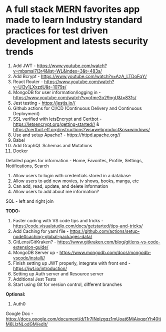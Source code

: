 # A full stack MERN favorites app made to learn Industry standard practices for test driven development and latests security trends

1. Add JWT - <https://www.youtube.com/watch?v=mbsmsi7l3r4&list=WL&index=3&t=483s/>
2. Add Bcrypt - <https://www.youtube.com/watch?v=AzA_LTDoFqY/>
3. React Router - <https://www.youtube.com/watch?v=Ul3y1LXxzdU&t=1079s/>
4. MongoDB for user information/logging in - <https://www.youtube.com/watch?v=ofme2o29ngU&t=831s/>
5. Jest testing - <https://jestjs.io//>
6. Github actions for CI/CD (Continuous Delivery and Continuous Deployment)
7. SSL verified with letsEncrypt and Certbot - <https://letsencrypt.org/getting-started//> & <https://certbot.eff.org/instructions?ws=webproduct&os=windows/>
8. Use and setup Apache? - <https://httpd.apache.org//>
9. Babel
10. Add GraphQL Schemas and Mutations
11. Docker

Detailed pages for information - Home, Favorites, Profile, Settings, Notifications, Search

1. Allow users to login with credentials stored in a database
2. Allow users to add new movies, tv shows, books, manga, etc
3. Can add, read, update, and delete information
4. Allow users to add about me information?

SQL - left and right join

**TODO:**  

1. Faster coding with VS code tips and tricks -
<https://code.visualstudio.com/docs/getstarted/tips-and-tricks/>
2. Add Caching for yaml file - <https://github.com/actions/setup-node#caching-global-packages-data/>
3. GitLens/GitKraken? - <https://www.gitkraken.com/blog/gitlens-vs-code-extension-guide/>
4. MongoDB Server up - <https://www.mongodb.com/docs/mongodb-vscode/install//>
5. Finish setting up JWT properly, integrate with front end - <https://jwt.io/introduction/>
6. Setting up Auth server and Resource server
7. Additional Jest Tests
8. Start using Git for version control, different branches

**Optional:**

1. Auth0

Google Doc - <https://docs.google.com/document/d/11r7INqlzgqz1mUoat6MiAixqqrYh40tjM6LIzNLodGM/edit/>
